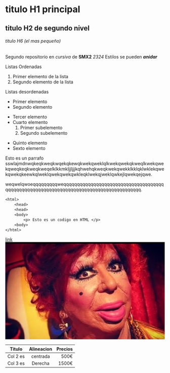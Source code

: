 # titulo H1 principal

## titulo H2 de segundo nivel

###### titulo H6 (el mas pequeño)

Segundo repositorio en _cursiva_ de __SMX2__ *2324*
Estilos se pueden *__anidar__*

Listas Ordenadas 
1. Primer elemento de la lista
2. Segundo elemento de la lista

Listas desordenadas
* Primer elemento
* Segundo elemento
- Tercer elemento
- Cuarto elemento
    1. Primer subelemento
    2. Segundo subelemento
+ Quinto elemento
+ Sexto elemento
 

Esto es un parrafo sswlajmdnwqkeqkweqkwqekqkewqkwekqweklqlkwekqwekqkweqlkwekqwekqweqkeqkweqkweqelklkkmkljjljjjkqhwehqkweqkwekqwekklkklqklwklekqwekqwekqkeewkqlweklqwekqwekqwkleqklwekqjweklqwkejlqwekqejqwe.

weqwelqwoeqqqqqqqqqweqqqqqqqqqqqqqqqqqqqqqqqqqqqqqqqqqqqqqqqqqqqqqqqqqqqqqqqqqqqqqqqqqqqqqqqqqqqqqqqqqqqqqqq.

```
<html>
    <head>
    <head>
    <body>
        <p> Esto es un codigo en HTML </p>
    <body>
</html>
```
[link](www.fje.edu/ca/jesuites-bellvitge "Enlace a la web del cole")
![Imagen de Carmen de Mairena](https://github.com/kuromazin/repositorio2/blob/main/Carmen_de_mairena.jpg "Hermosa")

|Titulo |Alineacion | Precios|
|----------|:----------:|----------:|
|Col 2 es|centrada|500€|
|Col 3 es|Derecha|1500€|

